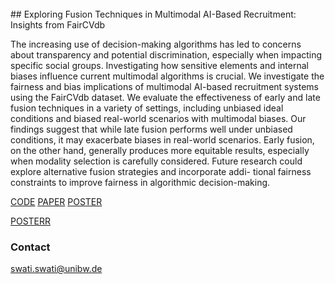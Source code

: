 <br>
## Exploring Fusion Techniques in Multimodal AI-Based Recruitment: Insights from FairCVdb

The increasing use of decision-making algorithms has led to concerns about transparency and potential
discrimination, especially when impacting specific social groups. Investigating how sensitive elements
and internal biases influence current multimodal algorithms is crucial. We investigate the fairness and
bias implications of multimodal AI-based recruitment systems using the FairCVdb dataset. We evaluate
the effectiveness of early and late fusion techniques in a variety of settings, including unbiased ideal
conditions and biased real-world scenarios with multimodal biases. Our findings suggest that while late
fusion performs well under unbiased conditions, it may exacerbate biases in real-world scenarios. Early
fusion, on the other hand, generally produces more equitable results, especially when modality selection
is carefully considered. Future research could explore alternative fusion strategies and incorporate addi-
tional fairness constraints to improve fairness in algorithmic decision-making. 

[CODE](https://github.com/Swati17293/Multimodal-AI-Based-Recruitment-FairCVdb) 
[PAPER](https://github.com/Swati17293/Multimodal-AI-Based-Recruitment-FairCVdb/blob/main/Paper.pdf) 
[POSTER](https://github.com/Swati17293/Multimodal-AI-Based-Recruitment-FairCVdb/blob/main/Poster.pdf)

<a href="/assets/img/Poster.pdf" type="application/pdf">POSTERR</a>

### Contact
[swati.swati@unibw.de](mailto:swati.swati@unibw.de) 
